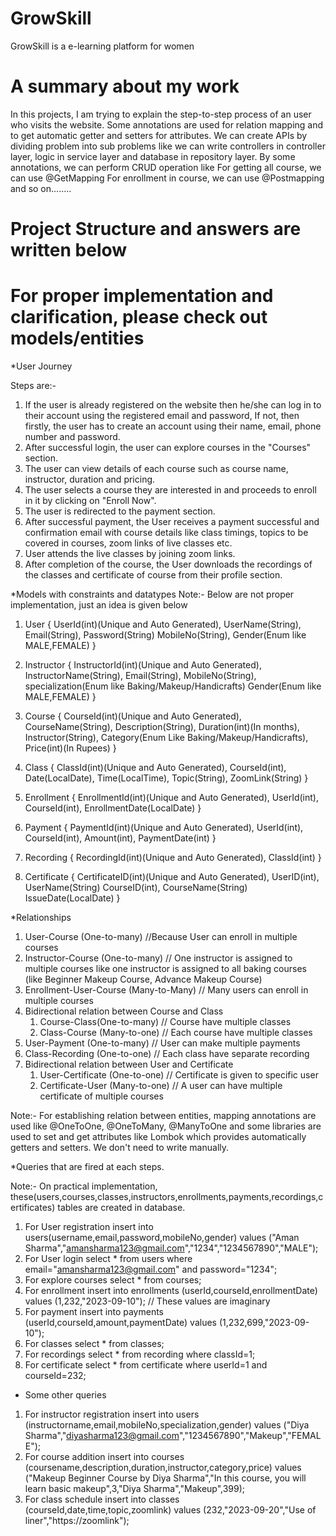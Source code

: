 # GrowSkill
GrowSkill is a e-learning platform for women

# A summary about my work
In this projects, I am trying to explain the step-to-step process of an user who visits the website. Some annotations are used for relation mapping and to get automatic getter and setters for attributes. We can create APIs by dividing problem into sub problems like we can write controllers in controller layer, logic in service layer and database in repository layer.
By some annotations, we can perform CRUD operation like
For getting all course, we can use @GetMapping
For enrollment in course, we can use @Postmapping
and so on........

# Project Structure and answers are written below

# For proper implementation and clarification, please check out models/entities

*User Journey

Steps are:-
1. If the user is already registered on the website then he/she can log in to their account using the registered email and password,
   If not, then firstly, the user has to create an account using their name, email, phone number and password.
2. After successful login, the user can explore courses in the "Courses" section.
3. The user can view details of each course such as course name, instructor, duration and pricing.
4. The user selects a course they are interested in and proceeds to enroll in it by clicking on "Enroll Now".
5. The user is redirected to the payment section.
6. After successful payment, the User receives a payment successful and confirmation email with course details like class timings, topics to be covered in courses, zoom links of live classes etc.
7. User attends the live classes by joining zoom links.
8. After completion of the course, the User downloads the recordings of the classes and certificate of course from their profile section.




*Models with constraints and datatypes
Note:- Below are not proper implementation, just an idea is given below

1. User {
            UserId(int)(Unique and Auto Generated),
            UserName(String),
            Email(String),
            Password(String)
            MobileNo(String),
            Gender(Enum like MALE,FEMALE)
        }

2. Instructor {
                  InstructorId(int)(Unique and Auto Generated),
                  InstructorName(String),
                  Email(String),
                  MobileNo(String),
                  specialization(Enum like Baking/Makeup/Handicrafts)
                  Gender(Enum like MALE,FEMALE)
              }

3. Course {
             CourseId(int)(Unique and Auto Generated),
             CourseName(String),
             Description(String),
             Duration(int)(In months),
             Instructor(String),
             Category(Enum Like Baking/Makeup/Handicrafts),
             Price(int)(In Rupees)
          }

4. Class {
            ClassId(int)(Unique and Auto Generated),
            CourseId(int),
            Date(LocalDate),
            Time(LocalTime),
            Topic(String),
            ZoomLink(String)
         }

5. Enrollment {
                 EnrollmentId(int)(Unique and Auto Generated),
                 UserId(int),
                 CourseId(int),
                 EnrollmentDate(LocalDate)
              }

6. Payment {
              PaymentId(int)(Unique and Auto Generated),
              UserId(int),
              CourseId(int),
              Amount(int),
              PaymentDate(int)
           }

7. Recording {
                       RecordingId(int)(Unique and Auto Generated),
                       ClassId(int)
                   }
8. Certificate {
                  CertificateID(int)(Unique and Auto Generated),
                  UserID(int),
                  UserName(String)
                  CourseID(int),
                  CourseName(String)
                  IssueDate(LocalDate)
               }




*Relationships

1. User-Course (One-to-many) //Because User can enroll in multiple courses
2. Instructor-Course (One-to-many) // One instructor is assigned to multiple courses like one instructor is assigned to all baking courses (like Beginner Makeup Course, Advance Makeup Course)
3. Enrollment-User-Course (Many-to-Many) // Many users can enroll in multiple courses
4. Bidirectional relation between Course and Class
    1. Course-Class(One-to-many) // Course have multiple classes
    2. Class-Course (Many-to-one) // Each course have multiple classes
5. User-Payment (One-to-many) // User can make multiple payments
6. Class-Recording (One-to-one) // Each class have separate recording
7. Bidirectional relation between User and Certificate
    1. User-Certificate (One-to-one) // Certificate is given to specific user
    2. Certificate-User (Many-to-one) // A user can have multiple certificate of multiple courses

Note:- For establishing relation between entities, mapping annotations are used like @OneToOne, @OneToMany, @ManyToOne and some libraries are used to set and get attributes like Lombok which provides automatically getters and setters. We don't need to write manually.





*Queries that are fired at each steps.

Note:- On practical implementation, these(users,courses,classes,instructors,enrollments,payments,recordings,certificates) tables are created in database.
1. For User registration
   insert into users(username,email,password,mobileNo,gender) values ("Aman Sharma","amansharma123@gmail.com","1234","1234567890","MALE");
2. For User login
   select * from users where email="amansharma123@gmail.com" and password="1234";
3. For explore courses
   select * from courses;
4. For enrollment
   insert into enrollments (userId,courseId,enrollmentDate) values (1,232,"2023-09-10"); // These values are imaginary
5. For payment
   insert into payments (userId,courseId,amount,paymentDate) values (1,232,699,"2023-09-10");
6. For classes
   select * from classes;
7. For recordings
   select * from recording where classId=1;
8. For certificate
   select * from certificate where userId=1 and courseId=232;

* Some other queries
1. For instructor registration
   insert into users (instructorname,email,mobileNo,specialization,gender) values ("Diya Sharma","diyasharma123@gmail.com","1234567890","Makeup","FEMALE");
2. For course addition
   insert into courses (coursename,description,duration,instructor,category,price) values ("Makeup Beginner Course by Diya Sharma","In this course, you will learn basic makeup",3,"Diya Sharma","Makeup",399);
3. For class schedule
   insert into classes (courseId,date,time,topic,zoomlink) values (232,"2023-09-20","Use of liner","https://zoomlink");


